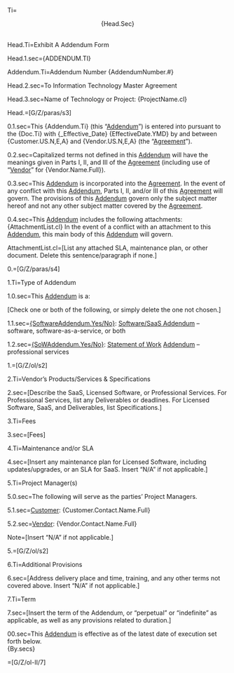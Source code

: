 Ti=<center>{Head.Sec}</center><br>

Head.Ti=Exhibit A Addendum Form

Head.1.sec=<span style="text-transform:uppercase">{Addendum.Ti}</span>

Addendum.Ti=Addendum Number {AddendumNumber.#}

Head.2.sec=To Information Technology Master Agreement

Head.3.sec=Name of Technology or Project:  {ProjectName.cl}

Head.=[G/Z/paras/s3]

0.1.sec=This {Addendum.Ti} (this “<a href='#Def.Addendum.sec' class='definedterm'>Addendum</a>”) is entered into pursuant to the {Doc.Ti} with {_Effective_Date} {EffectiveDate.YMD} by and between {Customer.US.N,E,A} and {Vendor.US.N,E,A} (the “<a href='#Def.Agreement.sec' class='definedterm'>Agreement</a>”).

0.2.sec=Capitalized terms not defined in this <a href='#Def.Addendum.sec' class='definedterm'>Addendum</a> will have the meanings given in Parts I, II, and III of the <a href='#Def.Agreement.sec' class='definedterm'>Agreement</a> (including use of “<a href='#Def.Vendor.sec' class='definedterm'>Vendor</a>” for {Vendor.Name.Full}).

0.3.sec=This <a href='#Def.Addendum.sec' class='definedterm'>Addendum</a> is incorporated into the <a href='#Def.Agreement.sec' class='definedterm'>Agreement</a>. In the event of any conflict with this <a href='#Def.Addendum.sec' class='definedterm'>Addendum</a>, Parts I, II, and/or III of this <a href='#Def.Agreement.sec' class='definedterm'>Agreement</a> will govern. The provisions of this <a href='#Def.Addendum.sec' class='definedterm'>Addendum</a> govern only the subject matter hereof and not any other subject matter covered by the <a href='#Def.Agreement.sec' class='definedterm'>Agreement</a>.

0.4.sec=This <a href='#Def.Addendum.sec' class='definedterm'>Addendum</a> includes the following attachments: {AttachmentList.cl} In the event of a conflict with an attachment to this <a href='#Def.Addendum.sec' class='definedterm'>Addendum</a>, this main body of this <a href='#Def.Addendum.sec' class='definedterm'>Addendum</a> will govern.


AttachmentList.cl=<span class="missing">[List any attached SLA, maintenance plan, or other document. Delete this sentence/paragraph if none.]</span>

0.=[G/Z/paras/s4]

1.Ti=Type of Addendum

1.0.sec=This <a href='#Def.Addendum.sec' class='definedterm'>Addendum</a> is a:

[Check one or both of the following, or simply delete the one not chosen.]

1.1.sec=<u>{SoftwareAddendum.Yes/No}</u>:  <a href='#Def.Software/SaaS_Addendum.sec' class='definedterm'>Software/SaaS Addendum</a> – software, software-as-a-service, or both

1.2.sec=<u>{SoWAddendum.Yes/No}</u>:  <a href='#Def.Statement_of_Work.sec' class='definedterm'>Statement of Work</a> <a href='#Def.Addendum.sec' class='definedterm'>Addendum</a> – professional services

1.=[G/Z/ol/s2]

2.Ti=Vendor’s Products/Services & Specifications

2.sec=<span class="param">[Describe the SaaS, Licensed Software, or Professional Services. For Professional Services, list any Deliverables or deadlines. For Licensed Software, SaaS, and Deliverables, list Specifications.]</span>

3.Ti=Fees 

3.sec=<span class="param">[Fees]</span>

4.Ti=Maintenance and/or SLA

4.sec=<span class="param">[Insert any maintenance plan for Licensed Software, including updates/upgrades, or an SLA for SaaS. Insert “N/A” if not applicable.] </span>


5.Ti=Project Manager(s)

5.0.sec=The following will serve as the parties’ Project Managers.

5.1.sec=<a href='#Def.Customer.sec' class='definedterm'>Customer</a>: {Customer.Contact.Name.Full}

5.2.sec=<a href='#Def.Vendor.sec' class='definedterm'>Vendor</a>: {Vendor.Contact.Name.Full}

Note=[Insert “N/A” if not applicable.] 

5.=[G/Z/ol/s2]

6.Ti=Additional Provisions

6.sec=<span class="param">[Address delivery place and time, training, and any other terms not covered above. Insert “N/A” if not applicable.]</span>


7.Ti=Term

7.sec=<span class="param">[Insert the term of the Addendum, or “perpetual” or “indefinite” as applicable, as well as any provisions related to duration.]</span>

00.sec=This <a href='#Def.Addendum.sec' class='definedterm'>Addendum</a> is effective as of the latest date of execution set forth below.<br>{By.secs}

=[G/Z/ol-II/7]



